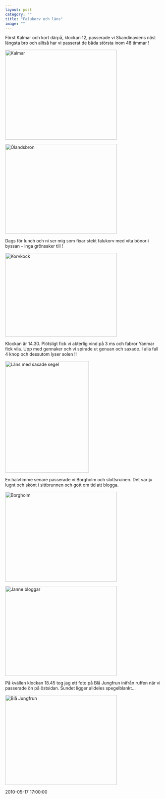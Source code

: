 ```yaml
---
layout: post
category: ""
title: "Falukorv och läns"
image: ""
---
```


<p class="MsoNormal">Först Kalmar och kort därpå, klockan 12, passerade vi Skandinaviens näst längsta bro och alltså har vi passerat de båda största inom 48 timmar !</p>
<p class="MsoNormal"><img src="images/stories/bildspel/gotakanal2010/0040kalmar_05.jpg" border="0" alt="Kalmar" width="360" height="290" style="vertical-align: middle;" /></p>
<p class="MsoNormal"><img src="images/stories/bildspel/gotakanal2010/0040kalmar_10.jpg" border="0" alt="Ölandsbron" width="360" height="290" style="vertical-align: middle;" /></p>
<p class="MsoNormal">Dags för lunch och ni ser mig som fixar stekt falukorv med vita bönor i byssan – inga grönsaker till !</p>
<p class="MsoNormal"><img src="images/stories/bildspel/gotakanal2010/0050_10.jpg" border="0" alt="Korvkock" width="360" height="270" style="border: 0; vertical-align: middle;" /></p>
<p class="MsoNormal">Klockan är 14.30. Plötsligt fick vi akterlig vind på 3 ms och fabror Yanmar fick vila. Upp med gennaker och vi spirade ut genuan och saxade. I alla fall 4 knop och dessutom lyser solen !!</p>
<p><img src="images/stories/bildspel/gotakanal2010/0050_20.jpg" border="0" alt="Läns med saxade segel" width="270" height="360" style="border: 0; vertical-align: middle;" /></p>
<p>En halvtimme senare passerade vi Borgholm och slottsruinen. Det var ju lugnt och skönt i sittbrunnen och gott om tid att blogga.</p>
<p><img src="images/stories/bildspel/gotakanal2010/0050_30.jpg" border="0" alt="Borgholm" width="360" height="290" style="vertical-align: middle;" /></p>
<p><img src="images/stories/bildspel/gotakanal2010/0050_40.jpg" border="0" alt="Janne bloggar" width="360" height="290" style="vertical-align: middle;" /></p>
<p>På kvällen klockan 18.45 tog jag ett foto på Blå Jungfrun inifrån ruffen när vi passerade ön på östsidan. Sundet ligger alldeles spegelblankt...</p>
<p><img src="images/stories/bildspel/gotakanal2010/0050_50.jpg" border="0" alt="Blå Jungfrun" width="360" height="290" style="vertical-align: middle;" /></p>

2010-05-17 17:00:00
